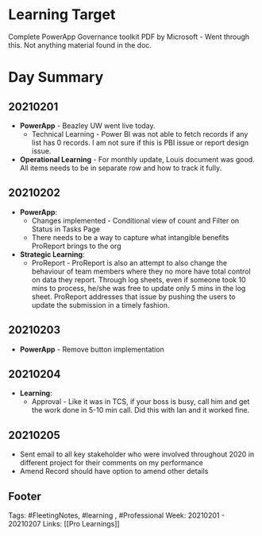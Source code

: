 # Learning Target
Complete PowerApp Governance toolkit PDF by Microsoft - Went through this. Not anything material found in the doc.

# Day Summary
## 20210201
- **PowerApp** - Beazley UW went live today. 
	- Technical Learning - Power BI was not able to fetch records if any list has 0 records. I am not sure if this is PBI issue or report design issue.
- **Operational Learning** - For monthly update, Louis document was good. All items needs to be  in separate row and how to track it fully.

## 20210202
- **PowerApp**:
	- Changes implemented - Conditional view of count and Filter on Status in Tasks Page
	- There needs to be a way to capture what intangible benefits ProReport brings to the org
- **Strategic Learning**:
	- ProReport - ProReport is also an attempt to also change the behaviour of team members where they no more have total control on data they report. Through log sheets, even if someone took 10 mins to process, he/she was free to update only 5 mins in the log sheet. ProReport addresses that issue by pushing the users to update the submission in a timely fashion. 


## 20210203
- **PowerApp** - Remove button implementation

## 20210204
- **Learning**:
	- Approval - Like it was in TCS, if your boss is busy, call him and get the work done in 5-10 min call. Did this with Ian and it worked fine.

## 20210205
- Sent email to all key stakeholder who were involved throughout 2020 in different project for their comments on my performance
- Amend Record should have option to amend other details 

## Footer

Tags: #FleetingNotes, #learning , #Professional
Week: 20210201 - 20210207
Links: [[Pro Learnings]]


<!--
Comment - 
-->
<!--stackedit_data:
eyJoaXN0b3J5IjpbMTkyMzk0NzAxMywtMTc1NDI5NzA0MiwtNT
IyMzg1NDk0LC0xMzEwNTEzMjE4LC0yMDE3NjU5OTY0LC01ODIy
MDE0NDQsMTU3MDY1NjIxN119
-->